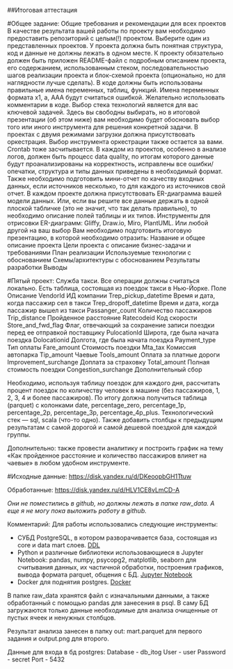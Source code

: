 ##Итоговая аттестация

#Общее задание:
Общие требования и рекомендации для всех проектов
В качестве результата вашей работы по проекту вам необходимо предоставить репозиторий с целым(!) проектом. Выберите один из представленных проектов.
У проекта должна быть понятная структура, код и данные не должны лежать в одном месте.
К проекту обязательно должен быть приложен README-файл с подробным описанием проекта, его содержанием, использованным стеком, последовательностью шагов реализации проекта и блок-схемой проекта (опционально, но для наглядности лучше сделать).
В коде должны быть использованы правильные имена переменных, таблиц, функций. Имена переменных формата x1, a, AAA будут считаться ошибкой.
Желательно использовать комментарии в коде.
Выбор стека технологий является для вас ключевой задачей. Здесь вы свободны выбирать, но в итоговой презентации (об этом ниже) вам необходимо будет обосновать выбор того или иного инструмента для решения конкретной задачи.
В проектах с двумя режимами загрузки должна присутствовать оркестрация. Выбор инструмента оркестрации также остается за вами. Crontab тоже засчитывается.
В каждом из проектов, особенно в анализе логов, должен быть процесс data quality, по итогам которого данные будут проанализированы на корректность, исправлены все ошибки/опечатки, структура и типы данных приведены в необходимый формат. Также необходимо подготовить мини-отчет по качеству входных данных, если источников несколько, то для каждого из источников свой отчет.
В каждом проекте должна присутствовать ER-диаграмма вашей модели данных. Или, если вы решите все данные держать в одной плоской табличке (это не значит, что так делать правильно), то необходимо описание полей таблицы и их типов. Инструменты для отрисовки ER-диаграмм:
Gliffy, Draw.io, Miro, PlantUML.
Или любой другой на ваш выбор 
Вам необходимо подготовить итоговую презентацию, в которой необходимо отразить:
Название и общее описание проекта
Цели проекта с описание бизнес-задачи и требованиями
План реализации
Используемые технологии с обоснованием
Схемы/архитектуры с обоснованием 
Результаты разработки
Выводы

#Пятый проект:
Служба такси.
Все операции должны считаться локально.
Есть таблица, состоящая из поездок такси в Нью-Йорке.
Поле					Описание
VendorId				ИД компании
Trep_pickup_datetime	Время и дата, когда пассажир сел в такси
Trep_dropoff_datetime	Время и дата, когда пассажир вышел из такси
Passanger_count			Количество пассажиров
Trip_distance			Пройденное расстояние
Ratecodeid				Код скорости
Store_and_fwd_flag		Флаг, отвечающий за сохранение записи поездки перед ее отправкой поставщику
PulocationId			Широта, где была начата поездка
Dolocationid			Долгота, где была начата поездка
Payment_type			Тип оплаты
Fare_amount				Стоимость поездки
Mta_tax					Комиссия автопарка
Tip_amount				Чаевые
Tools_amount			Оплата за платные дороги
Improvement_surchange	Доплата за страховку
Total_amount			Полная стоимость поездки
Congestion_surchange	Дополнительный сбор 

Необходимо, используя таблицу поездок для каждого дня, рассчитать процент поездок по количеству человек в машине (без пассажиров, 1, 2, 3, 4 и более пассажиров). По итогу должна получиться таблица (parquet) с колонками date, percentage_zero, percentage_1p, percentage_2p, percentage_3p, percentage_4p_plus. Технологический стек — sql, scala (что-то одно). 
Также добавить столбцы к предыдущим результатам с самой дорогой и самой дешевой поездкой для каждой группы.

Дополнительно: также провести аналитику и построить график на тему «Как пройденное расстояние и количество пассажиров влияет на чаевые» в любом удобном инструменте.


#Исходные данные:
https://disk.yandex.ru/d/DKeoopbGH1Ttuw

Обработанные:
https://disk.yandex.ru/d/HLV1CE8vLmCD-A

*Они не поместились в github, но должны лежать в папке raw_data.*
*А еще я не могу пока выложить работу в github.*

Комментарий:
Для работы использовались следующие инструменты:
 - СУБД PostgreSQL, в котором разворачивается база, состоящая из core и data mart слоев.
	[DDL](DDL.sql)
 - Python и различные библиотеки использовающиеся в Jupyter Notebook: pandas, numpy, psycopg2, matplotlib, seaborn для считывания данных, их частичной обработки, построения графиков, вывода формата parquet, общения с БД.
	[Jupyter Notebook](scripts.ipynb)
 - Docker для поднятия postgres. 
	[Docker](docker-compose.yml)
 
В папке raw_data хранятся файл с изначальными данными, а также обработанный с помощью pandas для занесения в psql.
В саму БД загружаются только данные необходимые для анализа очищенные от пустых ячеек и ненужных столбцов.

Результат анализа занесен в папку out: mart.parquet для первого задания и output.png для второго.

Данные для входа в бд postgres:
 Database - db_itog
 User - user
 Password - secret
 Port - 5432